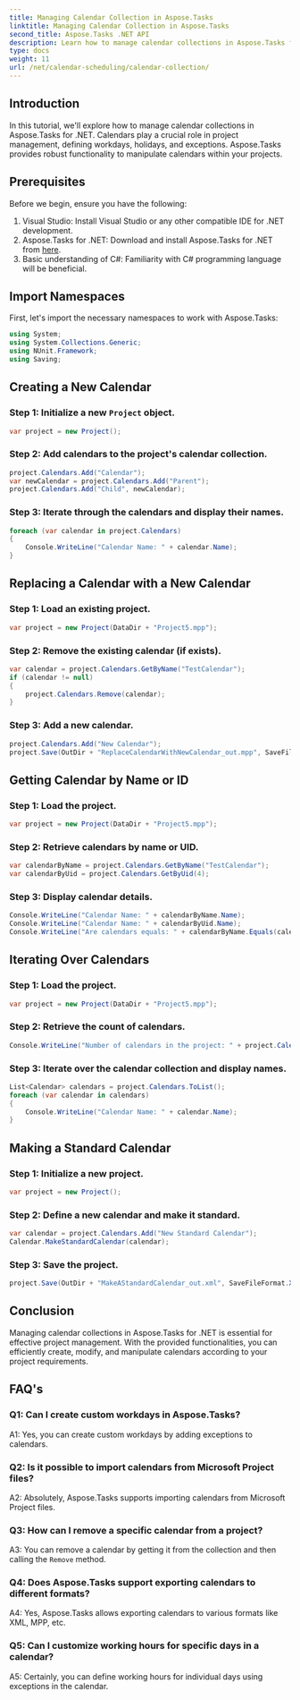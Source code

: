 ```yaml
---
title: Managing Calendar Collection in Aspose.Tasks
linktitle: Managing Calendar Collection in Aspose.Tasks
second_title: Aspose.Tasks .NET API
description: Learn how to manage calendar collections in Aspose.Tasks for .NET efficiently. Create, modify, and manipulate calendars with ease.
type: docs
weight: 11
url: /net/calendar-scheduling/calendar-collection/
---
```

## Introduction

In this tutorial, we'll explore how to manage calendar collections in Aspose.Tasks for .NET. Calendars play a crucial role in project management, defining workdays, holidays, and exceptions. Aspose.Tasks provides robust functionality to manipulate calendars within your projects.

## Prerequisites

Before we begin, ensure you have the following:

1. Visual Studio: Install Visual Studio or any other compatible IDE for .NET development.
2. Aspose.Tasks for .NET: Download and install Aspose.Tasks for .NET from [here](https://releases.aspose.com/tasks/net/).
3. Basic understanding of C#: Familiarity with C# programming language will be beneficial.

## Import Namespaces

First, let's import the necessary namespaces to work with Aspose.Tasks:

```csharp
using System;
using System.Collections.Generic;
using NUnit.Framework;
using Saving;

```

## Creating a New Calendar

### Step 1: Initialize a new `Project` object.
```csharp
var project = new Project();
```

### Step 2: Add calendars to the project's calendar collection.
```csharp
project.Calendars.Add("Calendar");
var newCalendar = project.Calendars.Add("Parent");
project.Calendars.Add("Child", newCalendar);
```

### Step 3: Iterate through the calendars and display their names.
```csharp
foreach (var calendar in project.Calendars)
{
    Console.WriteLine("Calendar Name: " + calendar.Name);
}
```

## Replacing a Calendar with a New Calendar

### Step 1: Load an existing project.
```csharp
var project = new Project(DataDir + "Project5.mpp");
```

### Step 2: Remove the existing calendar (if exists).
```csharp
var calendar = project.Calendars.GetByName("TestCalendar");
if (calendar != null)
{
    project.Calendars.Remove(calendar);
}
```

### Step 3: Add a new calendar.
```csharp
project.Calendars.Add("New Calendar");
project.Save(OutDir + "ReplaceCalendarWithNewCalendar_out.mpp", SaveFileFormat.Mpp);
```

## Getting Calendar by Name or ID

### Step 1: Load the project.
```csharp
var project = new Project(DataDir + "Project5.mpp");
```

### Step 2: Retrieve calendars by name or UID.
```csharp
var calendarByName = project.Calendars.GetByName("TestCalendar");
var calendarByUid = project.Calendars.GetByUid(4);
```

### Step 3: Display calendar details.
```csharp
Console.WriteLine("Calendar Name: " + calendarByName.Name);
Console.WriteLine("Calendar Name: " + calendarByUid.Name);
Console.WriteLine("Are calendars equals: " + calendarByName.Equals(calendarByUid));
```

## Iterating Over Calendars

### Step 1: Load the project.
```csharp
var project = new Project(DataDir + "Project5.mpp");
```

### Step 2: Retrieve the count of calendars.
```csharp
Console.WriteLine("Number of calendars in the project: " + project.Calendars.Count);
```

### Step 3: Iterate over the calendar collection and display names.
```csharp
List<Calendar> calendars = project.Calendars.ToList();
foreach (var calendar in calendars)
{
    Console.WriteLine("Calendar Name: " + calendar.Name);
}
```

## Making a Standard Calendar

### Step 1: Initialize a new project.
```csharp
var project = new Project();
```

### Step 2: Define a new calendar and make it standard.
```csharp
var calendar = project.Calendars.Add("New Standard Calendar");
Calendar.MakeStandardCalendar(calendar);
```

### Step 3: Save the project.
```csharp
project.Save(OutDir + "MakeAStandardCalendar_out.xml", SaveFileFormat.Xml);
```

## Conclusion

Managing calendar collections in Aspose.Tasks for .NET is essential for effective project management. With the provided functionalities, you can efficiently create, modify, and manipulate calendars according to your project requirements.

## FAQ's

### Q1: Can I create custom workdays in Aspose.Tasks?

A1: Yes, you can create custom workdays by adding exceptions to calendars.

### Q2: Is it possible to import calendars from Microsoft Project files?

A2: Absolutely, Aspose.Tasks supports importing calendars from Microsoft Project files.

### Q3: How can I remove a specific calendar from a project?

A3: You can remove a calendar by getting it from the collection and then calling the `Remove` method.

### Q4: Does Aspose.Tasks support exporting calendars to different formats?

A4: Yes, Aspose.Tasks allows exporting calendars to various formats like XML, MPP, etc.

### Q5: Can I customize working hours for specific days in a calendar?

A5: Certainly, you can define working hours for individual days using exceptions in the calendar.
